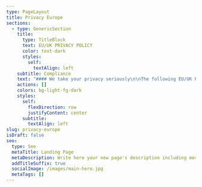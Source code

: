 ```yaml
---
type: PageLayout
title: Privacy Europe
sections:
  - type: GenericSection
    title:
      type: TitleBlock
      text: EU/UK PRIVACY POLICY
      color: text-dark
      styles:
        self:
          textAlign: left
    subtitle: Compliance
    text: "#### We take your privacy seriously\n\nThe following EU/UK Privacy Notice (“Notice”) applies to residents of the European Union, the European Economic Area, United Kingdom, and Switzerland.\n\nThis Notice supplements the information contained in the American Med[ ](https://AmericanMedRobotics.com/privacy)Robotics Privacy Policy.\n\n#### Personal Data and Processing.\_\n\nFor the purposes of this Notice:\_\n\n“Personal Data”\_means any information relating to an identified or identifiable natural person who can be identified, directly or indirectly, in particular by reference to an identifier such as a name, an identification number, location data, an online identifier or to one or more factors specific to the physical, physiological, genetic, mental, economic, cultural or social identity of such natural person; and\_\n\n“Processing” means any operation or set of operations which is performed on Personal Data or on sets of Personal Data, whether by automated means such as collection, recording, organization, structuring, storage, adaptation or alteration, retrieval, consultation, use, disclosure by transmission, dissemination or otherwise making available, alignment or combination, restriction, erasure, or destruction.\_\n\nPurposes and Legal Bases for Processing Personal Data.\_ Wideanchor is accountable for Personal Data that it receives and subsequently transfers to third parties.\_ The types of third parties with which we may share your Personal Data are set out in the sections of this Notice entitled “HOW DO WE SHARE THE PERSONAL DATA.”  The categories of Personal Data Wideanchor may receive, as well as the purposes for which Wideanchor collects and uses the Personal Data, are set out in other relevant sections of this Notice, including in those entitled “WHAT PERSONAL DATA DO WE COLLECT” and “HOW DO WE USE THE PERSONAL DATA COLLECTED.”\_\n\nThe lawful basis for our Processing of your Personal Data will depend on the purposes of the Processing.\_ For most Personal Data Processing activities covered by this Notice, the lawful basis is that the Processing is necessary for our legitimate business interests.\_ Where we Process Personal Data in relation to a contract, or a potential contract, with you, the lawful basis is that the Processing is necessary for the performance of our contract with you or to take steps at your request prior to entering into a contract.\_ If we are required to share Personal Data with law enforcement agencies or other governmental bodies, we do so on the basis that we are under a legal obligation to do so.\_ We will also use consent as the legal basis where we deem appropriate or to the extent required by applicable law, for example, before we collect precise location data from your mobile device.\_\n\nDepending on what Personal Data we collect from you and how we collect it, we may also rely on various grounds for Processing your Personal Data, including the following reasons:\_\n\n*   Processing on the basis of legitimate business interests.  When we Process Personal Data on the basis that the Processing is necessary for our legitimate business interests, such interests include: (i)  providing, improving, and promoting our services; (ii) communicating with current and potential customers, other business partners, and their individual points of contact; (iii) managing our relationships with our customers and other business partners, and their individual points of contact; (iv) other business development purposes; (v) sharing information within the company, as well as with service providers and other third parties; and (vi) maintaining the safety and security of our products, services, and employees, including fraud protection.\_\n\n<!---->\n\n*   Processing on the basis of performance of a contract. \_Examples of situations in which we Process Personal Data as necessary for performance of a contract include e-commerce transactions in which you purchase a service from us.\_\n\n<!---->\n\n*   Processing on the basis of consent.  Examples of Processing activities for which we may use consent as its legal basis include: (i) collecting and Processing precise location information from your mobile device; (ii) sending promotional emails when consent is required under applicable law; and (iii) Processing Personal Data on company services through cookies and similar technologies when consent is required by applicable law.\_\n\n<!---->\n\n*   Processing because we are under a legal obligation to do so. \_Examples of situations in which we must Process Personal Data to comply with our legal obligations include: (i) providing your Personal Data to law enforcement agencies and other governmental bodies when required by applicable laws; (ii) retaining business records required to be retained by applicable laws; and (iii) complying with court orders or other legal process.\_\n\nIf the processing of your Personal Data is based on your consent,\_the GDPR and Data Protection Act 2018\_also allow users the right to access, revoke, or modify your consent at any time.  Please see the\_Exercising[ ](https://AmericanMedRobotics.com/dsar)Your Rights\_section below to review or modify your consents. \_\n\nYour Data Protection Rights.\_ As a resident of the EU/EEA or a country following substantially similar legislation regarding the protection of Personal Data, individuals may have one or more of the following additional rights:\_\n\n*   Access: To request a copy of the Personal Data we have collected about you by contacting us.\_\n\n<!---->\n\n*   Rectification & Erasure: To request that we rectify or delete any of the Personal Data about you that is incomplete, incorrect, unnecessary, or outdated.\_\n\n<!---->\n\n*   Objection: To object, at any time, to Personal Data about you being Processed for direct marketing purposes.\_\n\n<!---->\n\n*   Restriction of Processing: To request restriction of Processing of Personal Data about you for certain reasons, such as, for example, if you consider Personal Data about you collected by us to be inaccurate or you have objected to the Processing and the existence of legitimate grounds for Processing is still under consideration.\_\n\n<!---->\n\n*   Data Portability and Transfer: To request and receive the Personal Data we have collected about you in a commonly used and machine-readable form.\_ You may also request that this Personal Data be transferred to a third party specified by you.\_\n\n<!---->\n\n*   Right to Withdraw Consent: If Personal Data about you is Processed solely based on your consent and not for any other legitimate interest, to withdraw your consent at any time, without affecting the lawfulness of our Processing based on such consent before it was withdrawn, including Processing related to existing contracts for our products and services.\_\n\n<!---->\n\n*   Right to Lodge a Complaint with a DPA: If you believe our Processing of Personal Data about you is inconsistent with the applicable data protection laws, you may lodge a complaint with your local supervisory data protection authority (“DPA”), but we invite you to contact us with any concern and we would be happy to try and resolve it directly.\_\n\nExercising Your Rights.\_\_To exercise any of the above-listed rights, please contact us as set forth below and provide sufficient details so that we can respond appropriately.\_\_\n\n*   Emailing us at\_<info@americanmedrobotics.com>\n\n<!---->\n\n*   Writing us at\_\_\n\nAmerican Med Robotics\_\n1650 Secretariat Gait Way.\_\nSuwanee, GA 30024\_\nAttn: Data Privacy\_\n\n*   [Online](https://americanmedrobotics.com/dsar) Form\_\n\nWe will process any requests in accordance with applicable law and within a reasonable period of time.\_ We may need to verify the identity of the individual submitting a request before we can address such request.\_ If the request relates to data our customers collect and process through the Wideanchor Services, we will refer the request to that customer and will support them in responding to the request.  For Wideanchor customers, certain information may be reviewed, corrected, and updated by logging into the Locus Services account and editing the profile information.\_\n\nRetention.\_\_We will retain your Personal Data for as long as needed for the purposes described in this Notice.\_ More specifically, the time we maintain your Personal Data depends on the following factors:\_\n\n*   Whether we need the Personal Data to provide you with goods or services.\_ We will maintain any data needed to provide you with goods or services, such as contact information and payment or transaction information, for as long as needed for us to provide you with goods or services, respond to your questions and requests, and/or administer your account (if applicable).\_\n\n<!---->\n\n*   Whether we need the Personal Data to comply with our legal obligations.\_ We may have legal obligations to maintain your Personal Data where a legal or regulatory body may ask for it in the future, for example in response to a data subject request or complaint.\_ This information may include contact information and location information.\_\_\_\n\n<!---->\n\n*   Whether we need the Personal Data for a legitimate business interest.\_ We may store Personal Data like contact information, information provided from cookies, and location information in order to perform analytics, troubleshoot errors, or improve our goods or services.\_ In any event, we delete information when it is no longer needed for our legitimate interest.\_\n\nQuestions and Complaints.\_ Wideanchor commits to resolving complaints about our collection or use of your Personal Data.\_ EU/EEA, UK and Swiss users with inquiries or complaints regarding this Notice should first contact us by email at <info@americanmedrobotics.com>, or please write to the following address:\_\n\nAmerican Med Robotics\_\n1650 Secretariat Gait Way.\_\nSuwanee, GA 30024\_\nAttn: Data Privacy\_\n\nWideanchor has further committed to refer unresolved privacy complaints to JAMS, an alternative dispute resolution provider located in the United States, at no cost to you.\_\_\_\n\nCompelled Disclosures.\_ Wideanchor may be required to disclose Personal Data in response to lawful requests by public authorities, including to meet national security or law enforcement requirements.\_\n\nContact Information.\_ Unless otherwise specified, the data controller of Personal Data provided to Wideanchor is the Wideanchor customer for whom Wideanchor is providing goods or services, and Wideanchor is the data processor of such Personal Data for such customer.\_ In certain cases, Wideanchor may also be the data controller of aggregated, anonymous, or pseudonymous data relating to the Wideanchor Services.\_ If you have any questions about this Notice or the Personal Data we have collected about you, please contact us at the following:\_\n"
    actions: []
    colors: bg-light-fg-dark
    styles:
      self:
        flexDirection: row
        justifyContent: center
      subtitle:
        textAlign: left
slug: privacy-europe
isDraft: false
seo:
  type: Seo
  metaTitle: Landing Page
  metaDescription: Write here your new page's description including most relevant keywords.
  addTitleSuffix: true
  socialImage: /images/main-hero.jpg
  metaTags: []
---
```


